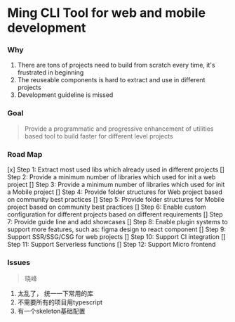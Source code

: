 Ming CLI Tool for web and mobile development
====================

### Why

1. There are tons of projects need to build from scratch every time, it's frustrated in beginning
2. The reuseable components is hard to extract and use in different projects
3. Development guideline is missed 

### Goal
> Provide a programmatic and progressive enhancement of utilities based tool to build faster for different level projects

### Road Map
[x] Step 1: Extract most used libs which already used in different projects
[] Step 2: Provide a minimum number of libraries which used for init a web project
[] Step 3: Provide a minimum number of libraries which used for init a Mobile project
[] Step 4: Provide folder structures for Web project based on community best practices
[] Step 5: Provide folder structures for Mobile project based on community best practices
[] Step 6: Enable custom configuration for different projects based on different requirements
[] Step 7: Provide guide line and add showcases
[] Step 8: Enable plugin systems to support more features, such as: figma design to react component
[] Step 9: Support SSR/SSG/CSG for web projects
[] Step 10: Support CI integration
[] Step 11: Support Serverless functions
[] Step 12: Support Micro frontend

### Issues
> 晓峰
   1. 太乱了， 统一一下常用的库
   2. 不需要所有的项目用typescript
   3. 有一个skeleton基础配置
